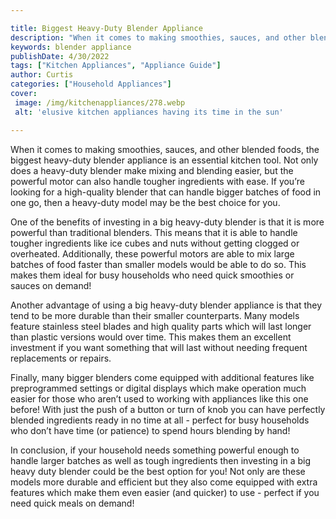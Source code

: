 ```yaml
---

title: Biggest Heavy-Duty Blender Appliance
description: "When it comes to making smoothies, sauces, and other blended foods, the biggest heavy-duty blender appliance is an essential kitch...keep reading to learn"
keywords: blender appliance
publishDate: 4/30/2022
tags: ["Kitchen Appliances", "Appliance Guide"]
author: Curtis
categories: ["Household Appliances"]
cover: 
 image: /img/kitchenappliances/278.webp
 alt: 'elusive kitchen appliances having its time in the sun'

---
```


When it comes to making smoothies, sauces, and other blended foods, the biggest heavy-duty blender appliance is an essential kitchen tool. Not only does a heavy-duty blender make mixing and blending easier, but the powerful motor can also handle tougher ingredients with ease. If you’re looking for a high-quality blender that can handle bigger batches of food in one go, then a heavy-duty model may be the best choice for you. 

One of the benefits of investing in a big heavy-duty blender is that it is more powerful than traditional blenders. This means that it is able to handle tougher ingredients like ice cubes and nuts without getting clogged or overheated. Additionally, these powerful motors are able to mix large batches of food faster than smaller models would be able to do so. This makes them ideal for busy households who need quick smoothies or sauces on demand! 

Another advantage of using a big heavy-duty blender appliance is that they tend to be more durable than their smaller counterparts. Many models feature stainless steel blades and high quality parts which will last longer than plastic versions would over time. This makes them an excellent investment if you want something that will last without needing frequent replacements or repairs. 

Finally, many bigger blenders come equipped with additional features like preprogrammed settings or digital displays which make operation much easier for those who aren’t used to working with appliances like this one before! With just the push of a button or turn of knob you can have perfectly blended ingredients ready in no time at all - perfect for busy households who don’t have time (or patience) to spend hours blending by hand! 

In conclusion, if your household needs something powerful enough to handle larger batches as well as tough ingredients then investing in a big heavy duty blender could be the best option for you! Not only are these models more durable and efficient but they also come equipped with extra features which make them even easier (and quicker) to use - perfect if you need quick meals on demand!
